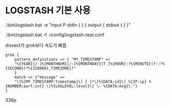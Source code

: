# LOGSTASH 기본 사용
.\bin\logstash.bat -e "input P stdin { } } output { stdout { } }"

.\bin\logstash.bat -f .\config\logstash-test.conf

dissect가 grok보다 속도가 빠름
```
grok {
    pattern_definitions => { "MY_TIMESTAMP" =>
    "%{YEAR}[/-]%{MONTHNUM}[/-]%{MONTHDAY}[T ]%{HOUR}:?%{MINUTE}(?::?%{SECOND})?%{ISO8601_TIMEZONE}?"
    }
    match => {"message" =>
    "\[%{MY_TIMESTAMP:timestamp}\] [ ]*\[%{DATA:id}\] %{IP:ip} %{NUMBER:port:int} \[%{LOGLEVEL:level}\] \- %{DATA:msg}\."}
}
```

336p